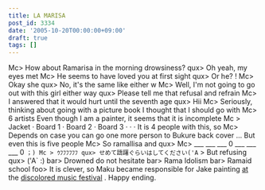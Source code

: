 ```yaml
---
title: LA MARISA
post_id: 3334
date: '2005-10-20T00:00:00+09:00'
draft: true
tags: []
---
```


Mc> How about Ramarisa in the morning drowsiness? qux> Oh yeah, my eyes met Mc> He seems to have loved you at first sight qux> Or he? ! Mc> Okay she qux> No, it's the same like either w Mc> Well, I'm not going to go out with this girl either way qux> Please tell me that refusal and refrain Mc> I answered that it would hurt until the seventh age qux> Hii Mc> Seriously, thinking about going with a picture book I thought that I should go with Mc> 6 artists Even though I am a painter, it seems that it is incomplete Mc > Jacket · Board 1 · Board 2 · Board 3 · · · It is 4 people with this, so Mc> Depends on case you can go one more person to Bukure back cover ... But even this is five people Mc> So ramallisa and qux> Mc> ___ ___ ___ 0 ___ ___ ___ 0 `；) Mc > ｳﾌﾌﾌﾌﾌﾌ qux> せめて躊躇ぐらいはしてください('A` \> But refusing qux> ('A` :) bar> Drowned do not hesitate bar> Rama Idolism bar> Ramaid school foo> It is clever, so Maku became responsible for Jake painting [at](http://lama.danmaq.com/lamarisa/) the [discolored music festival](http://lama.danmaq.com/lamarisa/) . Happy ending.
